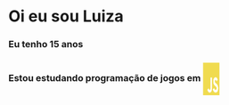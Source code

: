 

# Oi eu sou Luiza 

### Eu tenho 15 anos 

### Estou estudando programação de jogos em <img align="center" alt="STL-Js" height="60" width="30" src="https://raw.githubusercontent.com/devicons/devicon/master/icons/javascript/javascript-plain.svg">
 
